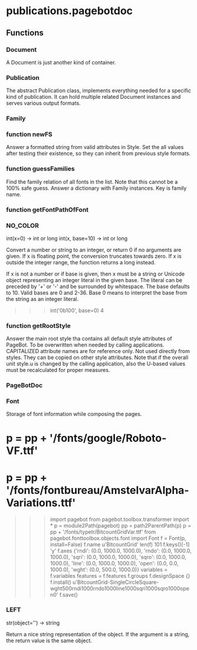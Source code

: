 # publications.pagebotdoc


## Functions

### Document
A Document is just another kind of container.
### Publication
The abstract Publication class, implements everything needed for a specific kind of publication.
It can hold multiple related Document instances and serves various output formats.
### Family
### function newFS
Answer a formatted string from valid attributes in Style. Set the all values after testing
their existence, so they can inherit from previous style formats.
### function guessFamilies
Find the family relation of all fonts in the list. Note that this cannot be a 100% safe guess.
Answer a dictionary with Family instances. Key is family name.
### function getFontPathOfFont
### NO_COLOR
int(x=0) -> int or long
int(x, base=10) -> int or long

Convert a number or string to an integer, or return 0 if no arguments
are given.  If x is floating point, the conversion truncates towards zero.
If x is outside the integer range, the function returns a long instead.

If x is not a number or if base is given, then x must be a string or
Unicode object representing an integer literal in the given base.  The
literal can be preceded by '+' or '-' and be surrounded by whitespace.
The base defaults to 10.  Valid bases are 0 and 2-36.  Base 0 means to
interpret the base from the string as an integer literal.
>>> int('0b100', base=0)
4
### function getRootStyle
Answer the main root style tha contains all default style attributes of PageBot.
To be overwritten when needed by calling applications.
CAPITALIZED attribute names are for reference only. Not used directly from styles.
They can be copied on other style attributes.
Note that if the overall unit style.u is changed by the calling application, also the
U-based values must be recalculated for proper measures.
### PageBotDoc
### Font
Storage of font information while composing the pages.

# p = pp + '/fonts/google/Roboto-VF.ttf'
# p = pp + '/fonts/fontbureau/AmstelvarAlpha-Variations.ttf'

>>> import pagebot
>>> from pagebot.toolbox.transformer import *
>>> p = module2Path(pagebot)
>>> pp = path2ParentPath(p)
>>> p = pp + '/fonts/typetr/BitcountGridVar.ttf'
>>> from pagebot.fonttoolbox.objects.font import Font
>>> f = Font(p, install=False)
>>> f.name
u'BitcountGrid'
>>> len(f)
101
>>> f.keys()[-1]
'y'
>>> f.axes
{'rndi': (0.0, 1000.0, 1000.0), 'rndo': (0.0, 1000.0, 1000.0), 'sqri': (0.0, 1000.0, 1000.0), 'sqro': (0.0, 1000.0, 1000.0), 'line': (0.0, 1000.0, 1000.0), 'open': (0.0, 0.0, 1000.0), 'wght': (0.0, 500.0, 1000.0)}
>>> variables = f.variables
>>> features = f.features
>>> f.groups
>>> f.designSpace
{}
>>> f.install()
u'BitcountGrid-SingleCircleSquare-wght500rndi1000rndo1000line1000sqri1000sqro1000open0'
>>> f.save()
### LEFT
str(object='') -> string

Return a nice string representation of the object.
If the argument is a string, the return value is the same object.
